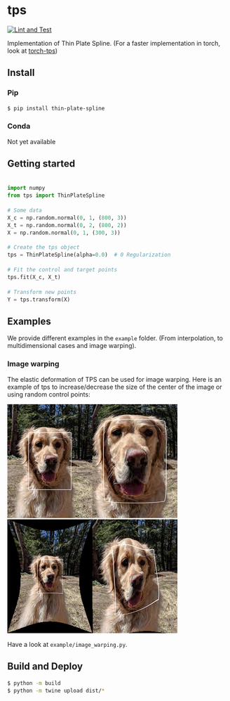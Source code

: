 # tps

[![Lint and Test](https://github.com/raphaelreme/tps/actions/workflows/tests.yml/badge.svg)](https://github.com/raphaelreme/tps/actions/workflows/tests.yml)


Implementation of Thin Plate Spline.
(For a faster implementation in torch, look at [torch-tps](https://github.com/raphaelreme/torch-tps))


## Install

### Pip

```bash
$ pip install thin-plate-spline
```

### Conda

Not yet available


## Getting started

```python

import numpy 
from tps import ThinPlateSpline

# Some data
X_c = np.random.normal(0, 1, (800, 3))
X_t = np.random.normal(0, 2, (800, 2))
X = np.random.normal(0, 1, (300, 3))

# Create the tps object
tps = ThinPlateSpline(alpha=0.0)  # 0 Regularization

# Fit the control and target points
tps.fit(X_c, X_t)

# Transform new points
Y = tps.transform(X)
```

## Examples

We provide different examples in the `example` folder. (From interpolation, to multidimensional cases and image warping).


### Image warping

The elastic deformation of TPS can be used for image warping. Here is an example of tps to increase/decrease the size of the center of the image or using random control points:

![Input Image](example/images/dog_with_bbox.png)![Increased Image](example/images/increase_warped_dog.png)![Decreased Image](example/images/decrease_warped_dog.png)![Warped Image](example/images/random_warped_dog.png)

Have a look at `example/image_warping.py`.


## Build and Deploy

```bash
$ python -m build
$ python -m twine upload dist/*
```
